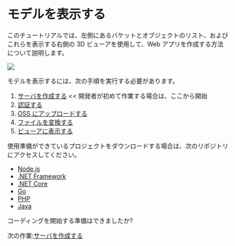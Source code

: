 # モデルを表示する

このチュートリアルでは、左側にあるバケットとオブジェクトのリスト、およびこれらを表示する右側の 3D ビューアを使用して、Web アプリを作成する方法について説明します。

![](_media/tutorials/run_sample_viewmodels.gif)

モデルを表示するには、次の手順を実行する必要があります。

1. [サーバを作成する](/ja-JP/environment/setup/2legged) << 開発者が初めて作業する場合は、ここから開始
2. [認証する](/ja-JP/oauth/2legged/)
3. [OSS にアップロードする](/ja-JP/datamanagement/oss/)
4. [ファイルを変換する](/ja-JP/modelderivative/translate/)
5. [ビューアに表示する](/ja-JP/viewer/2legged/)


使用準備ができているプロジェクトをダウンロードする場合は、次のリポジトリにアクセスしてください。

- [Node.js](https://github.com/Autodesk-Forge/learn.forge.viewmodels/tree/nodejs)
- [.NET Framework](https://github.com/Autodesk-Forge/learn.forge.viewmodels/tree/net)
- [.NET Core](https://github.com/Autodesk-Forge/learn.forge.viewmodels/tree/netcore)
- [Go](https://github.com/Autodesk-Forge/learn.forge.viewmodels/tree/go)
- [PHP](https://github.com/Autodesk-Forge/learn.forge.viewmodels/tree/php)
- [Java](https://github.com/Autodesk-Forge/learn.forge.viewmodels/tree/java)

コーディングを開始する準備はできましたか?

次の作業:[サーバを作成する](/ja-JP/environment/setup/2legged)
